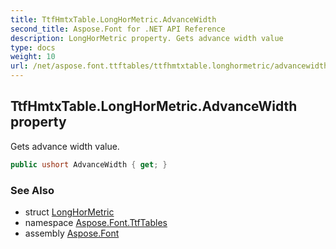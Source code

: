 ```yaml
---
title: TtfHmtxTable.LongHorMetric.AdvanceWidth
second_title: Aspose.Font for .NET API Reference
description: LongHorMetric property. Gets advance width value
type: docs
weight: 10
url: /net/aspose.font.ttftables/ttfhmtxtable.longhormetric/advancewidth/
---
```

## TtfHmtxTable.LongHorMetric.AdvanceWidth property

Gets advance width value.

```csharp
public ushort AdvanceWidth { get; }
```

### See Also

* struct [LongHorMetric](../)
* namespace [Aspose.Font.TtfTables](../../../aspose.font.ttftables/)
* assembly [Aspose.Font](../../../)


